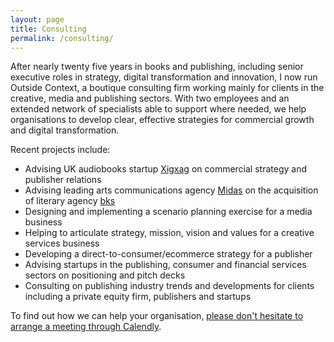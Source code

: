 ```yaml
---
layout: page
title: Consulting
permalink: /consulting/
---
```


After nearly twenty five years in books and publishing, including senior executive roles in strategy, digital transformation and innovation, I now run Outside Context, a boutique consulting firm working mainly for clients in the creative, media and publishing sectors. With two employees and an extended network of specialists able to support where needed, we help organisations to develop clear, effective strategies for commercial growth and digital transformation. 

Recent projects include:
* Advising UK audiobooks startup <a href="https://www.xigxag.co.uk">Xigxag</a> on commercial strategy and publisher relations
* Advising leading arts communications agency <a href="https://midaspr.co.uk/">Midas</a> on the acquisition of literary agency <a href="https://www.thebksagency.com">bks</a>
* Designing and implementing a scenario planning exercise for a media business
* Helping to articulate strategy, mission, vision and values for a creative services business
* Developing a direct-to-consumer/ecommerce strategy for a publisher
* Advising startups in the publishing, consumer and financial services sectors on positioning and pitch decks
* Consulting on publishing industry trends and developments for clients including a private equity firm, publishers and startups

To find out how we can help your organisation, <a href="https://calendly.com/outsidecontext">please don't hesitate to arrange a meeting through Calendly</a>. 
